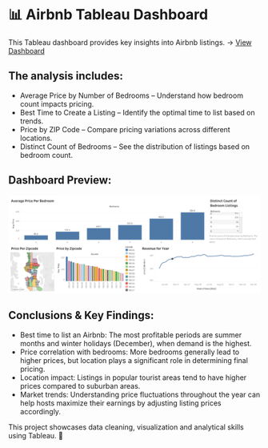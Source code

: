 # 📊 Airbnb Tableau Dashboard

This Tableau dashboard provides key insights into Airbnb listings. -> [View Dashboard](https://public.tableau.com/views/AirBnBFullProject_17416257829390/Dashboard1?:language=en-US&publish=yes&:sid=&:redirect=auth&:display_count=n&:origin=viz_share_link)

## The analysis includes:
* Average Price by Number of Bedrooms – Understand how bedroom count impacts pricing.
* Best Time to Create a Listing – Identify the optimal time to list based on trends.
* Price by ZIP Code – Compare pricing variations across different locations.
* Distinct Count of Bedrooms – See the distribution of listings based on bedroom count.

## Dashboard Preview:

![Airbnb Dashboard Preview](https://github.com/tinajeremic/AirBnB-Data-Analysis-Tableau/blob/main/Air%20BnB%20Dashboard.png)

## Conclusions & Key Findings:
* Best time to list an Airbnb: The most profitable periods are summer months and winter holidays (December), when demand is the highest.
* Price correlation with bedrooms: More bedrooms generally lead to higher prices, but location plays a significant role in determining final pricing.
* Location impact: Listings in popular tourist areas tend to have higher prices compared to suburban areas.
* Market trends: Understanding price fluctuations throughout the year can help hosts maximize their earnings by adjusting listing prices accordingly.


This project showcases data cleaning, visualization and analytical skills using Tableau. 🚀
